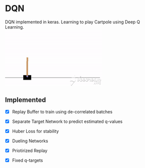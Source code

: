 # DQN
DQN implemented in keras. Learning to play Cartpole using Deep Q Learning.</br>
![](ezgif.com-video-to-gif.gif)
## Implemented

- [x] Replay Buffer to train using de-correlated batches
- [x] Separate Target Network to predict estimated q-values
- [x] Huber Loss for stability
- [x] Dueling Networks
- [x] Priotirized Replay
- [x] Fixed q-targets


